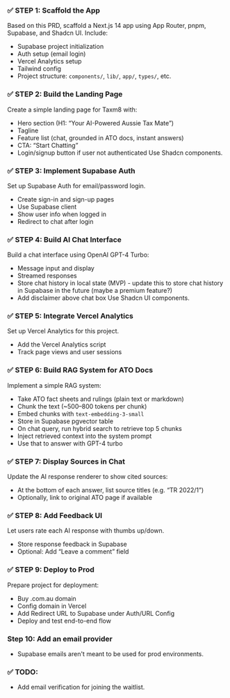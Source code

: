 ### ✅ STEP 1: Scaffold the App

Based on this PRD, scaffold a Next.js 14 app using App Router, pnpm, Supabase, and Shadcn UI. Include:

- Supabase project initialization
- Auth setup (email login)
- Vercel Analytics setup
- Tailwind config
- Project structure: `components/`, `lib/`, `app/`, `types/`, etc.

### ✅ STEP 2: Build the Landing Page

Create a simple landing page for Taxm8 with:

- Hero section (H1: “Your AI-Powered Aussie Tax Mate”)
- Tagline
- Feature list (chat, grounded in ATO docs, instant answers)
- CTA: “Start Chatting”
- Login/signup button if user not authenticated
  Use Shadcn components.

### ✅ STEP 3: Implement Supabase Auth

Set up Supabase Auth for email/password login.

- Create sign-in and sign-up pages
- Use Supabase client
- Show user info when logged in
- Redirect to chat after login

### ✅ STEP 4: Build AI Chat Interface

Build a chat interface using OpenAI GPT-4 Turbo:

- Message input and display
- Streamed responses
- Store chat history in local state (MVP) - update this to store chat history in Supabase in the future (maybe a premium feature?)
- Add disclaimer above chat box
  Use Shadcn UI components.

### ✅ STEP 5: Integrate Vercel Analytics

Set up Vercel Analytics for this project.

- Add the Vercel Analytics script
- Track page views and user sessions

### ✅ STEP 6: Build RAG System for ATO Docs

Implement a simple RAG system:

- Take ATO fact sheets and rulings (plain text or markdown)
- Chunk the text (~500–800 tokens per chunk)
- Embed chunks with `text-embedding-3-small`
- Store in Supabase pgvector table
- On chat query, run hybrid search to retrieve top 5 chunks
- Inject retrieved context into the system prompt
- Use that to answer with GPT-4 turbo

### ✅ STEP 7: Display Sources in Chat

Update the AI response renderer to show cited sources:

- At the bottom of each answer, list source titles (e.g. “TR 2022/1”)
- Optionally, link to original ATO page if available

### ✅ STEP 8: Add Feedback UI

Let users rate each AI response with thumbs up/down.

- Store response feedback in Supabase
- Optional: Add “Leave a comment” field

### ✅ STEP 9: Deploy to Prod

Prepare project for deployment:

- Buy .com.au domain
- Config domain in Vercel
- Add Redirect URL to Supabase under Auth/URL Config
- Deploy and test end-to-end flow

### Step 10: Add an email provider

- Supabase emails aren't meant to be used for prod environments.

### ✅ TODO:

- Add email verification for joining the waitlist.
